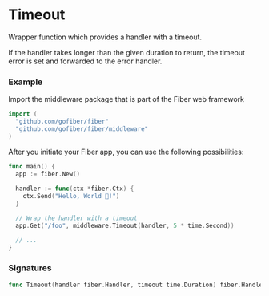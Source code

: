 # Timeout
Wrapper function which provides a handler with a timeout.

If the handler takes longer than the given duration to return, the timeout error is set and forwarded to the error handler.

### Example
Import the middleware package that is part of the Fiber web framework
```go
import (
  "github.com/gofiber/fiber"
  "github.com/gofiber/fiber/middleware"
)
```

After you initiate your Fiber app, you can use the following possibilities:
```go
func main() {
  app := fiber.New()
    
  handler := func(ctx *fiber.Ctx) {
    ctx.Send("Hello, World 👋!")
  }

  // Wrap the handler with a timeout
  app.Get("/foo", middleware.Timeout(handler, 5 * time.Second))

  // ...
}
```

### Signatures
```go
func Timeout(handler fiber.Handler, timeout time.Duration) fiber.Handler {}
```
